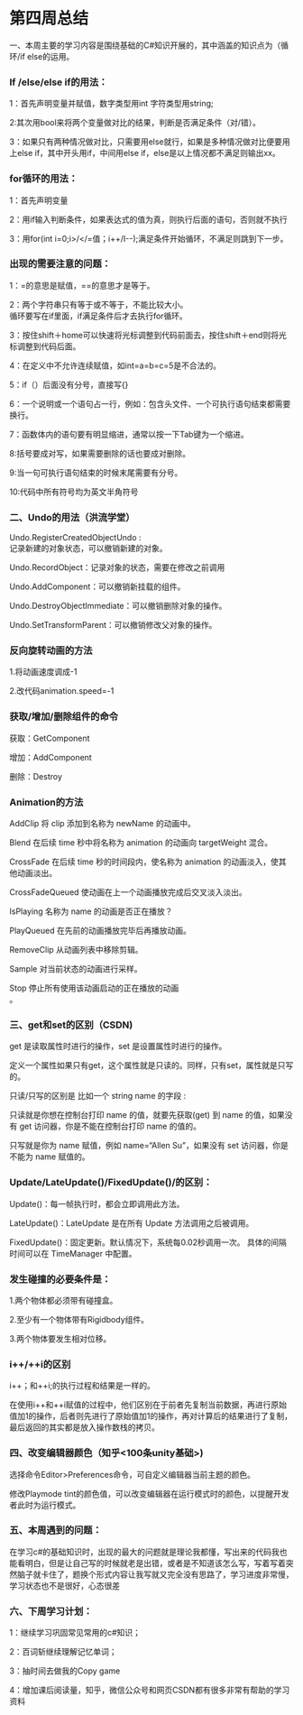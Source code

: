 # 第四周总结
一、本周主要的学习内容是围绕基础的C#知识开展的，其中涵盖的知识点为（循环/if else的运用。  

### If /else/else if的用法：  

1：首先声明变量并赋值，数字类型用int 字符类型用string;  

2:其次用bool来将两个变量做对比的结果，判断是否满足条件（对/错）。  

3：如果只有两种情况做对比，只需要用else就行，如果是多种情况做对比便要用上else if，其中开头用if，中间用else if，else是以上情况都不满足则输出xx。  

### for循环的用法：
1：首先声明变量  

2：用if输入判断条件，如果表达式的值为真，则执行后面的语句，否则就不执行  

3：用for(int i=0;i>/</=值；i++/I--);满足条件开始循环，不满足则跳到下一步。  

### 出现的需要注意的问题：
1：=的意思是赋值，==的意思才是等于。  

2：两个字符串只有等于或不等于，不能比较大小。  
循环要写在if里面，if满足条件后才去执行for循环。  

3：按住shift＋home可以快速将光标调整到代码前面去，按住shift＋end则将光标调整到代码后面。  

4：在定义中不允许连续赋值，如int=a=b=c=5是不合法的。 

5：if（）后面没有分号，直接写{}  

6：一个说明或一个语句占一行，例如：包含头文件、一个可执行语句结束都需要换行。  

7：函数体内的语句要有明显缩进，通常以按一下Tab键为一个缩进。  

8:括号要成对写，如果需要删除的话也要成对删除。  

9:当一句可执行语句结束的时候末尾需要有分号。  

10:代码中所有符号均为英文半角符号  

### 二、Undo的用法（洪流学堂）
Undo.RegisterCreatedObjectUndo :  
记录新建的对象状态，可以撤销新建的对象。  

Undo.RecordObject：记录对象的状态，需要在修改之前调用  

Undo.AddComponent：可以撤销新挂载的组件。  

Undo.DestroyObjectImmediate：可以撤销删除对象的操作。  

Undo.SetTransformParent：可以撤销修改父对象的操作。  

### 反向旋转动画的方法
1.将动画速度调成-1  

2.改代码animation.speed=-1  

### 获取/增加/删除组件的命令  

获取：GetComponent  

增加：AddComponent  

删除：Destroy  

### Animation的方法  

AddClip 将 clip 添加到名称为 newName 的动画中。  

Blend 在后续 time 秒中将名称为 animation 的动画向 targetWeight 混合。  

CrossFade 在后续 time 秒的时间段内，使名称为 animation 的动画淡入，使其他动画淡出。  

CrossFadeQueued 使动画在上一个动画播放完成后交叉淡入淡出。  

IsPlaying 名称为 name 的动画是否正在播放？  

PlayQueued 在先前的动画播放完毕后再播放动画。  

RemoveClip 从动画列表中移除剪辑。  

Sample 对当前状态的动画进行采样。  

Stop 停止所有使用该动画启动的正在播放的动画  
。
### 三、get和set的区别（CSDN)
get 是读取属性时进行的操作，set 是设置属性时进行的操作。    

定义一个属性如果只有get，这个属性就是只读的。同样，只有set，属性就是只写的。  

只读/只写的区别是 比如一个 string name 的字段 :

只读就是你想在控制台打印 name 的值，就要先获取(get) 到 name 的值，如果没有 get 访问器，你是不能在控制台打印 name 的值的。  

只写就是你为 name 赋值，例如 name=“Allen Su”，如果没有 set 访问器，你是不能为 name 赋值的。  

### Update/LateUpdate()/FixedUpdate()/的区别：
Update()：每一帧执行时，都会立即调用此方法。  

LateUpdate()：LateUpdate 是在所有 Update 方法调用之后被调用。  

FixedUpdate()：固定更新。默认情况下，系统每0.02秒调用一次。 具体的间隔时间可以在 TimeManager 中配置。  

### 发生碰撞的必要条件是：
1.两个物体都必须带有碰撞盒。  

2.至少有一个物体带有Rigidbody组件。  

3.两个物体要发生相对位移。  


### i++/++i的区别
i++；和++i;的执行过程和结果是一样的。  

在使用i++和++i赋值的过程中，他们区别在于前者先复制当前数据，再进行原始值加1的操作，后者则先进行了原始值加1的操作，再对计算后的结果进行了复制，最后返回的其实都是放入操作数栈的拷贝。  

### 四、改变编辑器颜色（知乎<100条unity基础>)

选择命令Editor>Preferences命令，可自定义编辑器当前主题的颜色。  

修改Playmode tint的颜色值，可以改变编辑器在运行模式时的颜色，以提醒开发者此时为运行模式。  

### 五、本周遇到的问题：
在学习c#的基础知识时，出现的最大的问题就是理论我都懂，写出来的代码我也能看明白，但是让自己写的时候就老是出错，或者是不知道该怎么写，写着写着突然脑子就卡住了，题换个形式内容让我写就又完全没有思路了，学习进度非常慢，学习状态也不是很好，心态很差
### 六、下周学习计划：
1：继续学习巩固常见常用的c#知识；  

2：百词斩继续理解记忆单词；  

3：抽时间去做我的Copy game  

4：增加课后阅读量，知乎，微信公众号和网页CSDN都有很多非常有帮助的学习资料
